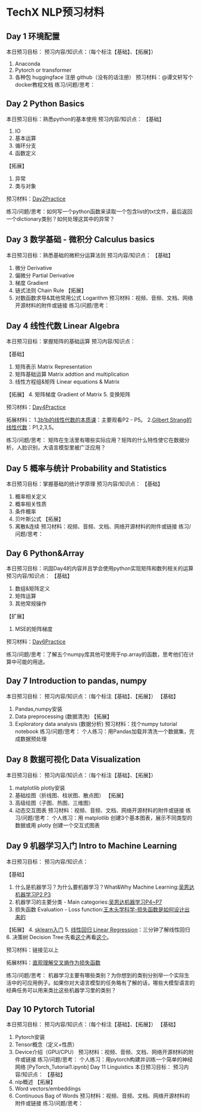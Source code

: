 # TechX NLP预习材料

## Day 1 环境配置
本日预习目标：
预习内容/知识点：（每个标注【基础】、【拓展】）
1.	Anaconda
2.	Pytorch or transformer
3.	各种包 huggingface 注册 github（没有的话注册）
预习材料：@谭文轩写个docker教程文档
练习/问题/思考：

## Day 2 Python Basics

本日预习目标：熟悉python的基本使用
预习内容/知识点：
【基础】
1. IO
2.	基本运算
3.	循环分支
4.	函数定义
   
【拓展】
1. 异常
2. 类与对象
   
预习材料：[Day2Practice](https://colab.research.google.com/drive/1ZSTFjy8BYYK1rehP6bhVMiFncrTwG65_?usp=sharing)

练习/问题/思考：如何写一个python函数来读取一个包含list的txt文件，最后返回一个dictionary类别？如何处理这其中的异常？

## Day 3 数学基础 - 微积分 Calculus basics
本日预习目标：熟悉基础的微积分运算法则
预习内容/知识点：
【基础】
1.	微分 Derivative 
2.	偏微分 Partial Derivative
3.	梯度 Gradient
4.	链式法则 Chain Rule
【拓展】
5.	对数函数求导&其他常用公式 Logarithm
预习材料：视频、音频、文档、网络开源材料的附件或链接
练习/问题/思考：


## Day 4 线性代数 Linear Algebra

本日预习目标：掌握矩阵的基础运算
预习内容/知识点：

【基础】
1.	矩阵表示 Matrix Representation
2.	矩阵基础运算 Matrix addtion and multiplication
3.	线性方程组&矩阵 Linear equations & Matrix
   
【拓展】
4.	矩阵梯度 Gradient of Matrix
5.	变换矩阵

预习材料：[Day4Practice](https://colab.research.google.com/drive/1_knlkxImU-6FTsj96ZbdQ8PT8Dvyet8Z?usp=sharing)

拓展材料：
1.[3b1b的线性代数的本质课](https://space.bilibili.com/88461692/channel/seriesdetail?sid=1528927)：主要观看P2 - P5。
2.[Gilbert Strang的线性代数](https://www.bilibili.com/video/BV18K4y1R7MP/)：P1,2,3,5。

练习/问题/思考：
矩阵在生活里有哪些实际应用？矩阵的什么特性使它在数据分析，人脸识别，大语言模型里被广泛应用？

## Day 5 概率与统计 Probability and Statistics
本日预习目标：掌握基础的统计学原理
预习内容/知识点：
【基础】
1.	概率相关定义
2.	概率相关性质
3.	条件概率
4.	贝叶斯公式
【拓展】
5.	离散&连续 
预习材料：视频、音频、文档、网络开源材料的附件或链接
练习/问题/思考：

## Day 6 Python&Array

本日预习目标：巩固Day4的内容并且学会使用python实现矩阵和数列相关的运算
预习内容/知识点：
【基础】
1.	数组&矩阵定义
2.	矩阵运算
3.	其他常规操作
   
【扩展】
1. MSE的矩阵梯度
   
预习材料：[Day6Practice](https://colab.research.google.com/drive/1qnKSPjBj9xhM_95bZEcb8mgYsU1Fv9du?usp=sharing)

练习/问题/思考：了解五个numpy库其他可使用于np.array的函数，思考他们在计算中可能的用途。

## Day 7 Introduction to pandas, numpy
本日预习目标：
预习内容/知识点：（每个标注【基础】、【拓展】）
【基础】
1.	Pandas,numpy安装
2.	Data preprocessing (数据清洗)
【拓展】
1.	Exploratory data analysis (数据分析)
预习材料：找个numpy tutorial notebook
练习/问题/思考：
个人练习：用Pandas加载并清洗一个数据集，完成数据预处理


## Day 8 数据可视化 Data Visualization
本日预习目标：
预习内容/知识点：（每个标注【基础】、【拓展】）
1.	matplotlib plotly安装
2.	基础绘图（折线图、柱状图、散点图）
【拓展】
1.	高级绘图（子图、热图、三维图）
2.	动态交互图表
预习材料：视频、音频、文档、网络开源材料的附件或链接
练习/问题/思考：
个人练习：用 matplotlib 创建3个基本图表，展示不同类型的数据或用 plotly 创建一个交互式图表


## Day 9 机器学习入门 Intro to Machine Learning 

本日预习目标：
预习内容/知识点：

【基础】
1.	什么是机器学习？为什么要机器学习？What&Why Machine Learning:[吴恩达机器学习P2,P3](https://www.bilibili.com/video/BV1Bq421A74G?p=2)
2.	机器学习的主要分类 - Main categories:[吴恩达机器学习P4~P7](https://www.bilibili.com/video/BV1Bq421A74G?p=4)
3.	损失函数 Evaluation - Loss function:[王木头学科学-损失函数是如何设计出来的](https://www.bilibili.com/video/BV1Y64y1Q7hi/)
  
【拓展】
4.	[sklearn入门](https://colab.research.google.com/drive/1ck7Hqn3QrX1LBgcApW1a9_tHiqsYpg5n?usp=sharing)
5.	[线性回归 Linear Regression](https://www.bilibili.com/video/BV17w411E7ym/)：三分钟了解线性回归
6.	决策树 Decision Tree:先看[这个](https://www.bilibili.com/video/BV1ar4y137GD/)再看[这个](https://kb.cnblogs.com/page/76196/)。

预习材料：链接见以上

拓展材料：[直观理解交叉熵作为损失函数](https://www.bilibili.com/video/BV15V411W7VB/)

练习/问题/思考：
机器学习主要有哪些类别？为你想到的类别分别举一个实际生活中的可应用例子。如果你对大语言模型的任务略有了解的话，哪些大模型语言的经典任务可以用来类比这些机器学习里的类别？

## Day 10 Pytorch Tutorial
本日预习目标：
预习内容/知识点：（每个标注【基础】、【拓展】）
【基础】
1.	Pytorch安装
2.	Tensor概念（定义+性质）
3.	Device介绍（GPU/CPU）
预习材料：视频、音频、文档、网络开源材料的附件或链接
练习/问题/思考：
个人练习：用pytorch构建并训练一个简单的神经网络
[PyTorch_Tutorial1.ipynb]
Day 11 Linguistics
本日预习目标：
预习内容/知识点：
【基础】
1.	nlp概述
【拓展】
2.	Word vectors/embeddings
3.	Continuous Bag of Words
预习材料：视频、音频、文档、网络开源材料的附件或链接
练习/问题/思考：
